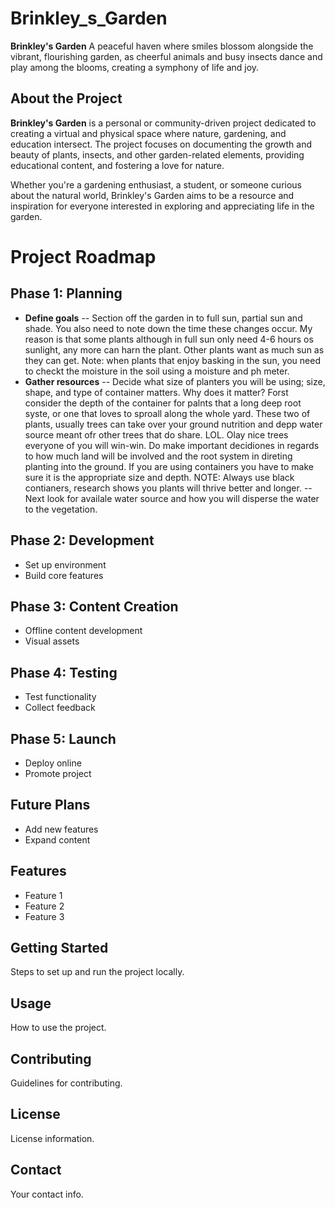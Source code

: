 # Brinkley_s_Garden
**Brinkley's Garden** A peaceful haven where smiles blossom alongside the vibrant, flourishing garden, as cheerful animals and busy insects dance and play among the blooms, creating a symphony of life and joy.

## About the Project
**Brinkley's Garden** is a personal or community-driven project dedicated to creating a virtual and physical space where nature, gardening, and education intersect. The project focuses on documenting the growth and beauty of plants, insects, and other garden-related elements, providing educational content, and fostering a love for nature.

Whether you're a gardening enthusiast, a student, or someone curious about the natural world, Brinkley's Garden aims to be a resource and inspiration for everyone interested in exploring and appreciating life in the garden.

# Project Roadmap

## Phase 1: Planning
- <b>Define goals</b>
-- Section off the garden in to full sun, partial sun and shade. You also need to note down the time these changes occur. My reason is that some plants although in full sun only need 4-6 hours os sunlight, any more can harn the plant. Other plants want as much sun as they can get. Note: when plants that enjoy basking in the sun, you need to checkt the moisture in the soil using a moisture and ph meter. 
- <b>Gather resources</b>
-- Decide what size of planters you will be using; size, shape, and type of container matters. Why does it matter? Forst consider the depth of the container for palnts that a long deep root syste, or one that loves to sproall along the whole yard. These two of plants, usually trees can take over your ground nutrition and depp water source meant ofr other trees that do share. LOL. Olay nice trees everyone of you will win-win. Do make important decidiones in regards to how much land will be involved and the root system in direting planting into the ground. If you are using containers you have to make sure it is the appropriate size and depth. NOTE: Always use black contianers, research shows you plants will thrive better and longer.
-- Next look for availale water source and how you will disperse the water to the vegetation.


## Phase 2: Development
- Set up environment
- Build core features

## Phase 3: Content Creation
- Offline content development
- Visual assets

## Phase 4: Testing
- Test functionality
- Collect feedback

## Phase 5: Launch
- Deploy online
- Promote project

## Future Plans
- Add new features
- Expand content




## Features
- Feature 1
- Feature 2
- Feature 3

## Getting Started
Steps to set up and run the project locally.

## Usage
How to use the project.

## Contributing
Guidelines for contributing.
## License
License information.

## Contact
Your contact info.
